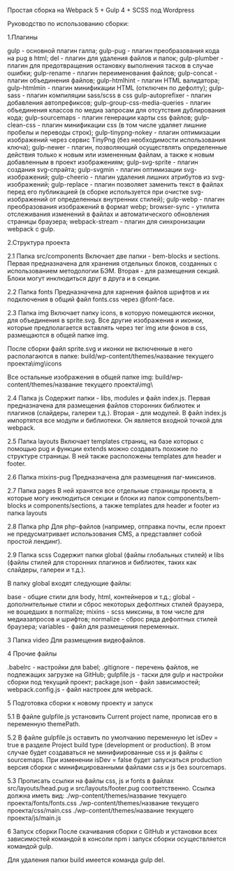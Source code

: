 Простая сборка на Webpack 5 + Gulp 4 + SCSS под Wordpress

Руководство по использованию сборки:

1.Плагины

gulp - основной плагин галпа;
gulp-pug - плагин преобразования кода на pug в html;
del - плагин для удаления файлов и папок;
gulp-plumber - плагин для предотвращения остановку выполнения тасков в случае ошибки;
gulp-rename - плагин переименования файлов;
gulp-concat - плагин объединения файлов;
gulp-htmlhint - плагин HTML валидатора;
gulp-htmlmin - плагин минификации HTML (отключен по дефолту);
gulp-sass - плагин компиляции sass/scss в css
gulp-autoprefixer - плагин добавления автопрефиксов;
gulp-group-css-media-queries - плагин объединения классов по медиа запросам для отсутствия дублирования кода;
gulp-sourcemaps - плагин генерации карты css файлов;
gulp-clean-css - плагин минификации css (в том числе удаляет лишние пробелы и переводы строк);
gulp-tinypng-nokey - плагин оптимизации изображений через сервис TinyPng (без необходимости использования ключа);
gulp-newer - плагин, позволяющий осуществлять определенные действия только к новым или измененным файлам, а также к новым добавленным в проект изображениям;
gulp-svg-sprite - плагин создания svg-спрайта;
gulp-svgmin - плагин оптимизации svg-изображений;
gulp-cheerio - плагин удаления лишних атрибутов из svg-изображений;
gulp-replace - плагин позволяет заменить текст в файлах перед его публикацией (в сборке используется при очистке svg-изображений от определенных внутренних стилей);
gulp-webp - плагин преобразования изображений в формат webp;
browser-sync - утилита отслеживания изменений в файлах и автоматического обновления страницы браузера;
webpack-stream - плагин для синхронизации webpack с gulp.

2.Структура проекта

2.1 Папка src/components 
Включает две папки - bem-blocks и sections. Первая предназначена для хранения отдельных блоков, созданных с использованием методологии БЭМ. Вторая - для размещения секций. Блоки могут инклюдиться друг в друга и в секции. 

2.2 Папка fonts
Предназначена для харнения файлов шрифтов и их подключения в общий файл fonts.css через @font-face.

2.3 Папка img
Включает папку icons, в которую помещаются иконки, для объединения в sprite.svg. Все другие изображения и иконки, которые предполагается вставлять через тег img или фонов в css, размещаются в общей папке img. 

После сборки файл sprite.svg и иконки не включенные в него располагаются в папке:
build/wp-content/themes/название текущего проекта\img\icons

Все остальные изображения в общей папке img:
build/wp-content/themes/название текущего проекта\img\

2.4 Папка js
Содержит папки - libs, modules и файл index.js. Первая предназначена для размещения файлов сторонних библиотек и плагинов (слайдеры, галереи т.д.).
Вторая - для модулей.
В файл index.js импортятся все модули и библиотеки. Он является входной точкой для webpack.

2.5 Папка layouts
Включает templates страниц, на базе которых с помощью pug и функции extends можно создавать похожие по структуре страницы. В ней также расположены templates для header и footer. 

2.6 Папка mixins-pug
Предназначена для размещения паг-миксинов.

2.7 Папка pages
В ней хранятся все отдельные страницы проекта, в которые могу инклюдиться секции и блоки из папок components/bem-blocks и components/sections, а также templates для header и footer из папка layouts

2.8 Папка php
Для php-файлов (например, отправка почты, если проект не предусматривает использования CMS, а представляет собой простой лендинг).

2.9 Папка scss
Содержит папки global (файлы глобальных стилей) и libs (файлы стилей для сторонних плагинов и библиотек, таких как слайдеры, галереи и т.д.).

В папку global входят следующие файлы:

base - общие стили для body, html, контейнеров и т.д.;
global - дополнительные стили и сброс некоторых дефолтных стилей браузера, не вошедших в normalize;
mixins - scss миксины, в том числе для медиазапросов и шрифтов;
normalize - сброс ряда дефолтных стилей браузера;
variables - файл для размещения переменных.

3 Папка video
Для размещения видеофайлов.

4 Прочие файлы

.babelrc - настройки для babel;
.gitignore - перечень файлов, не подлежащих загрузке на GitHub;
gulpfile.js - таски для gulp и настройки сборки под текущий проект;
package.json - файл зависимостей;
webpack.config.js - файл настроек для webpack.

5 Подготовка сборки к новому проекту и запуск

5.1 В файле gulpfile.js установить Current project name, прописав его в переменную themePath.

5.2 В файле gulpfile.js оставить по умолчанию переменную let isDev = true в разделе Project build type (development or production). В этом случае будет создаваться не минифиированные css и js файлы с sourcemaps. При изменении isDev = false будет запускаться production версия сборки с минифицированными файлами css и js без sourcemaps.

5.3 Прописать ссылки на файлы css, js и fonts в файлах 
src/layouts/head.pug и src/layouts/footer.pug соответственно. Ссылка должна иметь вид:
./wp-content/themes/название текущего проекта/fonts/fonts.css
./wp-content/themes/название текущего проекта/css/main.css
./wp-content/themes/название текущего проекта/js/main.js

6 Запуск сборки 
После скачивания сборки с GitHub и установки всех зависимостей командой в консоли npm i запуск сборки осуществляется командой gulp.

Для удаления папки build имеется команда gulp del.
